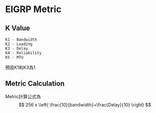 # EIGRP Metric #

## K Value # 

    K1 - Bandwidth 
    K2 - Loading 
    K3 - Delay 
    K4 - Reliability 
    K5 - MTU

預設K1和K3為1

## Metric Calculation ##

Metric計算公式為 $$ 256 x \left( \frac{10}{bandwidth}+\frac{Delay}{10} \right) $$